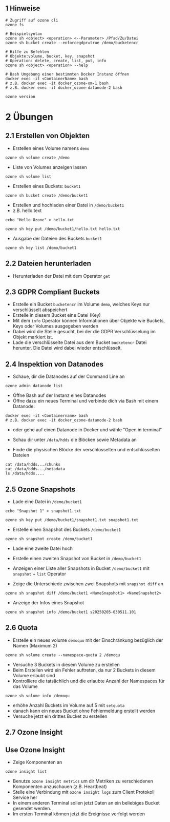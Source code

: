 ## 1 Hinweise

```shell
# Zugriff auf ozone cli
ozone fs 

# Beispielsyntax 
ozone sh <object> <operation> <--Parameter> /Pfad/Zu/Datei
ozone sh bucket create --enforcegdpr=true /demo/bucketencr

# Hilfe zu Befehlen
# Objekte:volume, bucket, key, snapshot 
# Operation: delete, create, list, put, info
ozone sh <object> <operation> --help

# Bash Umgebung einer bestimmten Docker Instanz öffnen
docker exec -it <ContainerName> bash
# z.B. docker exec -it docker_ozone-om-1 bash
# z.B. docker exec -it docker_ozone-datanode-2 bash

ozone version
```
# 2 Übungen

## 2.1 Erstellen von Objekten
- Erstellen eines Volume namens `demo`
```shell
ozone sh volume create /demo
```
- Liste von Volumes anzeigen lassen
```shell
ozone sh volume list
```
- Erstellen eines Buckets:  `bucket1`
```shell
ozone sh bucket create /demo/bucket1
```
- Erstellen und hochladen einer Datei in `/demo/bucket1`
- z.B. hello.text
```shell
echo "Hello Ozone" > hello.txt
```

```shell
ozone sh key put /demo/bucket1/hello.txt hello.txt
```
- Ausgabe der Dateien des Buckets `bucket1`
```shell
ozone sh key list /demo/bucket1
```
## 2.2 Dateien herunterladen
- Herunterladen der Datei mit dem Operator `get`
## 2.3 GDPR Compliant Buckets
- Erstelle ein Bucket `bucketencr` im Volume `demo`, welches Keys nur verschlüsselt abspeichert
- Erstelle in diesem Bucket eine Datei (Key)
- Mit dem `info` Operator  können Informationen über Objekte wie Buckets, Keys oder Volumes ausgegeben werden
- Dabei wird die Stelle gesucht, bei der die GDPR Verschlüsselung im Objekt markiert ist. 
- Lade die verschlüsselte Datei aus dem Bucket `bucketencr` Datei herunter. Die Datei wird dabei wieder entschlüsselt.
## 2.4 Inspektion von Datanodes
- Schaue, dir die Datanodes auf der Command Line an
```shell
ozone admin datanode list
```
- Öffne Bash auf der Instanz eines Datanodes
- Öffne dazu ein neues Terminal und verbinde dich via Bash mit einem Datanode:
```shell
docker exec -it <Containername> bash
# z.B. docker exec -it docker_ozone-datanode-2 bash
```
 - oder gehe auf einen Datanode in Docker und wähle "Open in terminal"

- Schau dir unter `/data/hdds` die Blöcken sowie Metadata an
- Finde die physischen Blöcke der verschlüsselten und entschlüsselten Dateien
```shell
cat /data/hdds.../chunks
cat /data/hdds.../netadata
ls /data/hdds....
```
## 2.5 Ozone Snapshots
-  Lade eine Datei in `/demo/bucket1`
```shell
echo "Snapshot 1" > snapshot1.txt
```

```shell
ozone sh key put /demo/bucket1/snapshot1.txt snapshot1.txt
```
- Erstelle einen Snapshot des Buckets  `/demo/bucket1`
```shell
ozone sh snapshot create /demo/bucket1
```

- Lade eine zweite Datei hoch 
- Erstelle einen zweiten Snapshot von Bucket in `/demo/bucket1`

- Anzeigen einer Liste aller Snapshots in Bucket `/demo/bucket1` mit `snapshot` + `list` Operator

- Zeige die Unterschiede zwischen zwei Snapshots mit `snapshot diff` an
```shell
ozone sh snapshot diff /demo/bucket1 <NameSnapshot1> <NameSnapshot2>
```
- Anzeige der Infos eines Snapshot
```shell
ozone sh snapshot info /demo/bucket1 s20250205-030511.101
```
## 2.6 Quota
-  Erstelle ein neues volume `demoquo` mit der Einschränkung bezüglich der Namen (Maximum 2)
```shell
ozone sh volume create --namespace-quota 2 /demoqu
```
- Versuche 3 Buckets in diesem Volume zu erstellen
- Beim Erstellen wird ein Fehler auftreten, da nur 2 Buckets in diesem Volume erlaubt sind 
- Kontrolliere die tatsächlich und die erlaubte Anzahl der Namespaces für das Volume
```shell
ozone sh volume info /demoqu
```
- erhöhe Anzahl Buckets im Volume auf 5 mit `setquota`
- danach kann ein neues Bucket ohne Fehlermeldung erstellt werden
- Versuche jetzt ein drittes Bucket zu erstellen
## 2.7 Ozone Insight
## Use Ozone Insight
- Zeige Komponenten an
```shell
ozone insight list
```
- Benutze `ozone insight metrics` um dir Metriken zu verschiedenen Komponenten anzuschauen (z.B. Heartbeat)
- Stelle eine Verbindung mit `ozone insight logs` zum Client Protokoll Service her 
- In einem anderen Terminal sollen jetzt Daten an ein beliebiges Bucket gesendet werden. 
- Im ersten Terminal können jetzt die Ereignisse verfolgt werden


























